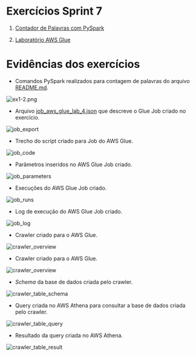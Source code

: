 # Exercícios Sprint 7

1. [Contador de Palavras com PySpark](Ex1/)

2. [Laboratório AWS Glue](Ex2/)

# Evidências dos exercícios

* Comandos PySpark realizados para contagem de palavras do arquivo [README.md](../../README.md).

![ex1-2.png](../Evidências/Exercícios/ex1-2.png)

* Arquivo [job_aws_glue_lab_4.json](../Exercícios/Ex2/job_aws_glue_lab_4.json) que descreve o Glue Job criado no exercício.

![job_export](../Evidências/Exercícios/job_export.png)

* Trecho do script criado para Job do AWS Glue.

![job_code](../Evidências/Exercícios/job_code.png)

* Parâmetros inseridos no AWS Glue Job criado.

![job_parameters](../Evidências/Exercícios/job_parameters.png)

* Execuções do AWS Glue Job criado.

![job_runs](../Evidências/Exercícios/job_runs.png)

* Log de execução do AWS Glue Job criado.

![job_log](../Evidências/Exercícios/job_log.png)

* Crawler criado para o AWS Glue.

![crawler_overview](../Evidências/Exercícios/crawler_overview.png)

* Crawler criado para o AWS Glue.

![crawler_overview](../Evidências/Exercícios/crawler_overview.png)

* *Schema* da base de dados criada pelo crawler.

![crawler_table_schema](../Evidências/Exercícios/crawler_table_schema.png)

* Query criada no AWS Athena para consultar a base de dados criada pelo crawler.

![crawler_table_query](../Evidências/Exercícios/crawler_table_query.png)

* Resultado da query criada no AWS Athena.

![crawler_table_result](../Evidências/Exercícios/crawler_table_result.png)